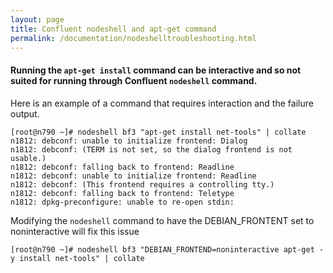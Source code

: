 ```yaml
---
layout: page
title: Confluent nodeshell and apt-get command
permalink: /documentation/nodeshelltroubleshooting.html
---
```


#### Running the `apt-get install` command can be interactive and so not suited for running through Confluent `nodeshell` command. 

Here is an example of a command that requires interaction and the failure output. 
```
[root@n790 ~]# nodeshell bf3 "apt-get install net-tools" | collate
n1812: debconf: unable to initialize frontend: Dialog
n1812: debconf: (TERM is not set, so the dialog frontend is not usable.)
n1812: debconf: falling back to frontend: Readline
n1812: debconf: unable to initialize frontend: Readline
n1812: debconf: (This frontend requires a controlling tty.)
n1812: debconf: falling back to frontend: Teletype
n1812: dpkg-preconfigure: unable to re-open stdin:
```

Modifying the `nodeshell` command to have the DEBIAN_FRONTENT set to noninteractive will fix this issue

`[root@n790 ~]# nodeshell bf3 "DEBIAN_FRONTEND=noninteractive apt-get -y install net-tools" | collate`




